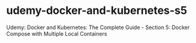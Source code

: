 # udemy-docker-and-kubernetes-s5
Udemy: Docker and Kubernetes: The Complete Guide - Section 5: Docker Compose with Multiple Local Containers
